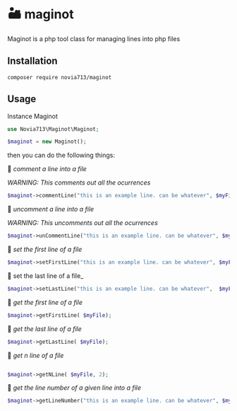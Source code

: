 # 🏜 maginot
Maginot is a php tool class for managing lines into php files

## Installation
`composer require novia713/maginot`

## Usage
Instance Maginot
```php
use Novia713\Maginot\Maginot;

$maginot = new Maginot();
````

then you can do the following things:

 📍 _comment a line into a file_
 
 *WARNING: This comments out all the ocurrences*
 ```php
 $maginot->commentLine("this is an example line. can be whatever", $myFile);
 ```
 📍 _uncomment a line into a file_
 
 *WARNING: This uncomments out all the ocurrences*
 ```php
$maginot->unCommentLine("this is an example line. can be whatever", $myFile));
 ```
 📍 _set the first line of a file_
 ```php
$maginot->setFirstLine("this is an example line. can be whatever", $myFile));
 ```
 📍 set the last line of a file_
 ```php
$maginot->setLastLine("this is an example line. can be whatever",  $myFile);
 ``` 
 📍 _get the first line of a file_
 ```php
$maginot->getFirstLine( $myFile);
 ```
 📍 _get the last line of a file_
 ```php
$maginot->getLastLine( $myFile);
```

 📍 _get n line of a file_
 ```php

$maginot->getNLine( $myFile, 2);
 ```

 📍 _get the line number of a given line into a file_
 ```php
$maginot->getLineNumber("this is an example line. can be whatever", $myFile);
```
